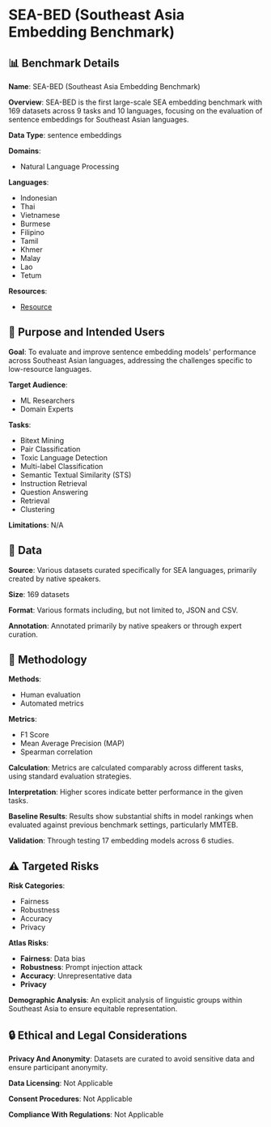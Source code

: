 # SEA-BED (Southeast Asia Embedding Benchmark)

## 📊 Benchmark Details

**Name**: SEA-BED (Southeast Asia Embedding Benchmark)

**Overview**: SEA-BED is the first large-scale SEA embedding benchmark with 169 datasets across 9 tasks and 10 languages, focusing on the evaluation of sentence embeddings for Southeast Asian languages.

**Data Type**: sentence embeddings

**Domains**:
- Natural Language Processing

**Languages**:
- Indonesian
- Thai
- Vietnamese
- Burmese
- Filipino
- Tamil
- Khmer
- Malay
- Lao
- Tetum

**Resources**:
- [Resource](N/A)

## 🎯 Purpose and Intended Users

**Goal**: To evaluate and improve sentence embedding models' performance across Southeast Asian languages, addressing the challenges specific to low-resource languages.

**Target Audience**:
- ML Researchers
- Domain Experts

**Tasks**:
- Bitext Mining
- Pair Classification
- Toxic Language Detection
- Multi-label Classification
- Semantic Textual Similarity (STS)
- Instruction Retrieval
- Question Answering
- Retrieval
- Clustering

**Limitations**: N/A

## 💾 Data

**Source**: Various datasets curated specifically for SEA languages, primarily created by native speakers.

**Size**: 169 datasets

**Format**: Various formats including, but not limited to, JSON and CSV.

**Annotation**: Annotated primarily by native speakers or through expert curation.

## 🔬 Methodology

**Methods**:
- Human evaluation
- Automated metrics

**Metrics**:
- F1 Score
- Mean Average Precision (MAP)
- Spearman correlation

**Calculation**: Metrics are calculated comparably across different tasks, using standard evaluation strategies.

**Interpretation**: Higher scores indicate better performance in the given tasks.

**Baseline Results**: Results show substantial shifts in model rankings when evaluated against previous benchmark settings, particularly MMTEB.

**Validation**: Through testing 17 embedding models across 6 studies.

## ⚠️ Targeted Risks

**Risk Categories**:
- Fairness
- Robustness
- Accuracy
- Privacy

**Atlas Risks**:
- **Fairness**: Data bias
- **Robustness**: Prompt injection attack
- **Accuracy**: Unrepresentative data
- **Privacy**

**Demographic Analysis**: An explicit analysis of linguistic groups within Southeast Asia to ensure equitable representation.

## 🔒 Ethical and Legal Considerations

**Privacy And Anonymity**: Datasets are curated to avoid sensitive data and ensure participant anonymity.

**Data Licensing**: Not Applicable

**Consent Procedures**: Not Applicable

**Compliance With Regulations**: Not Applicable
